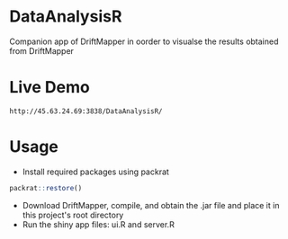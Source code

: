 # DataAnalysisR
Companion app of DriftMapper in oorder to visualse the results obtained from DriftMapper

# Live Demo
`http://45.63.24.69:3838/DataAnalysisR/`

# Usage
* Install required packages using packrat
```R
packrat::restore()
```
* Download DriftMapper, compile, and obtain the .jar file and place it in this project's root directory
* Run the shiny app files: ui.R and server.R
